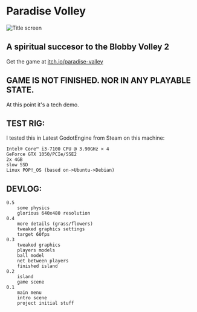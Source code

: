 # Paradise Volley
![Title screen](https://img.itch.zone/aW1nLzExODg1NTIucG5n/original/2O8J2T.png)

## A spiritual succesor to the Blobby Volley 2

Get the game at [itch.io/paradise-valley](https://w84death.itch.io/paradise-valley)

## GAME IS NOT FINISHED. NOR IN ANY PLAYABLE STATE.
At this point it's a tech demo.

## TEST RIG:
I tested this in Latest GodotEngine from Steam on this machine:

    Intel® Core™ i3-7100 CPU @ 3.90GHz × 4
    GeForce GTX 1050/PCIe/SSE2
    2x 4GB
    slow SSD
    Linux POP!_OS (based on->Ubuntu->Debian)

## DEVLOG:

    0.5
        some physics
        glorious 640x480 resolution
    0.4
        more details (grass/flowers)
        tweaked graphics settings
        target 60fps
    0.3
        tweaked graphics
        players models
        ball model
        net between players
        finished island
    0.2
        island
        game scene
    0.1
        main menu
        intro scene
        project initial stuff
